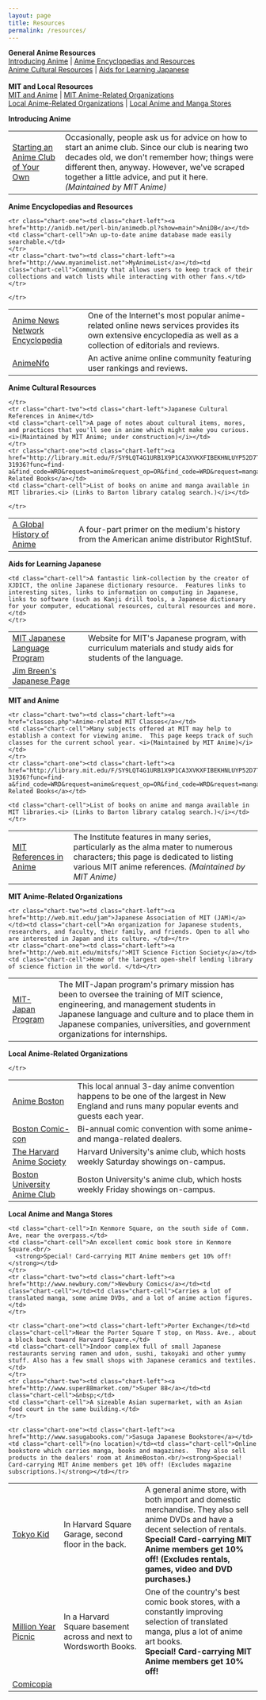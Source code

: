 ```yaml
---
layout: page
title: Resources
permalink: /resources/
---
```


<b>General Anime Resources</b><br />
<a href="#intro">Introducing Anime</a> | <a href="#encyc">Anime Encyclopedias and Resources</a><br />
<a href="#culture">Anime Cultural Resources</a> | <a href="#jpn">Aids for Learning Japanese</a><br /><br />
<b>MIT and Local Resources</b><br />
<a href="#mit">MIT and Anime</a> | <a href="#mitorg">MIT Anime-Related Organizations</a><br />
<a href="#bostonorg">Local Anime-Related Organizations</a> | <a href="#stores">Local Anime and Manga Stores</a>
</center> 

<p><a name="intro"></a><b>Introducing Anime</b></p>
<table class="chart">
		<tr class="chart-one"><td class="chart-left"><a href="start.php">Starting an Anime Club of Your Own</a></td>
		<td class="chart-cell">Occasionally, people ask us for advice on how to start an anime club. Since our club is nearing two decades old, we don't remember how; things were different then, anyway. However, we've scraped together a little advice, and put it here. <i>(Maintained by MIT Anime)</i></td>
		</tr>

</table>
<p><a name="encyc"></a>
<b>Anime Encyclopedias and Resources</b></p>

<table class="chart">
	<tr class="chart-one"><td class="chart-left"><a href="http://www.animenewsnetwork.com/encyclopedia/">Anime News Network Encyclopedia</a></td><td class="chart-cell">One of the Internet's most popular anime-related online news services provides its own extensive encyclopedia as well as a collection of editorials and reviews.</td></tr>
	<tr class="chart-two"><td class="chart-left"><a href="http://www.animenfo.com/">AnimeNfo</a></td><td class="chart-cell">An active anime online community featuring user rankings and reviews.</td></tr>

	<tr class="chart-one"><td class="chart-left"><a href="http://anidb.net/perl-bin/animedb.pl?show=main">AniDB</a></td>
	<td class="chart-cell">An up-to-date anime database made easily searchable.</td>
	</tr>
	<tr class="chart-two"><td class="chart-left"><a href="http://www.myanimelist.net">MyAnimeList</a></td><td class="chart-cell">Community that allows users to keep track of their collections and watch lists while interacting with other fans.</td></tr>

	</tr>
 
</table>

<p><a name="culture"></a>
<b>Anime Cultural Resources</b></p>
<table class="chart">
	<tr class="chart-one"><td class="chart-left"><a href="http://www.rightstuf.com/rssite/main/animeResources/globalHistory/part1/">A Global History of Anime</a></td>
	<td class="chart-cell">A four-part primer on the medium's history from the American anime distributor RightStuf.</td>

	</tr>
	<tr class="chart-two"><td class="chart-left">Japanese Cultural References in Anime</td>
	<td class="chart-cell">A page of notes about cultural items, mores, and practices that you'll see in anime which might make you curious. <i>(Maintained by MIT Anime; under construction)</i></td>
	</tr>
	<tr class="chart-one"><td class="chart-left"><a href="http://library.mit.edu/F/SY9LQT4G1URB1X9P1CA3XVKXFIBEKHNLUYP52D7T4FHGJ1AEMR-31936?func=find-a&find_code=WRD&request=anime&request_op=OR&find_code=WRD&request=manga&request_op=AND&find_code=WRD&request=&adjacent=N&filter_code_2=WYR&filter_request_2=&local_base=MIT01PUB&filter_code_4=WLB&filter_request_4=&filter_code_3=WYR&filter_request_3=&filter_code_1=WLG&filter_request_1=&filter_code_5=WCL&filter_request_5=&Search=Search">Anime-Related Books</a></td>
	<td class="chart-cell">List of books on anime and manga available in MIT libraries.<i> (Links to Barton library catalog search.)</i></td>

	</tr>
</table>

<p><a name="jpn"></a>
<b>Aids for Learning Japanese</b></p>
<table class="chart">
	<tr class="chart-one"><td class="chart-left"><a href="http://web.mit.edu/21f.500/www/">MIT Japanese Language Program</a></td><td class="chart-cell">Website for MIT's Japanese program, with curriculum materials and study aids for students of the language.</td></tr>
	<tr class="chart-two"><td class="chart-left"><a href="http://www.csse.monash.edu.au/~jwb/japanese.html">Jim Breen's Japanese Page</a></td>

	<td class="chart-cell">A fantastic link-collection by the creator of XJDICT, the online Japanese dictionary resource.  Features links to interesting sites, links to information on computing in Japanese, links to software (such as Kanji drill tools, a Japanese dictionary for your computer, educational resources, cultural resources and more. </td>
	</tr>
</table>

<p><a name="mit"></a>
<b>MIT and Anime</b></p>
<table class="chart">
	<tr class="chart-one"><td class="chart-left"><a href="mit_in_anime.php">MIT References in Anime</a></td>
	<td class="chart-cell">The Institute features in many series, particularly as the alma mater to numerous characters; this page is dedicated to listing various MIT anime references. <i>(Maintained by MIT Anime)</i></td>
	</tr>

	<tr class="chart-two"><td class="chart-left"><a href="classes.php">Anime-related MIT Classes</a></td>
	<td class="chart-cell">Many subjects offered at MIT may help to establish a context for viewing anime.  This page keeps track of such classes for the current school year. <i>(Maintained by MIT Anime)</i></td>
	</tr>  
    <tr class="chart-one"><td class="chart-left"><a href="http://library.mit.edu/F/SY9LQT4G1URB1X9P1CA3XVKXFIBEKHNLUYP52D7T4FHGJ1AEMR-31936?func=find-a&find_code=WRD&request=anime&request_op=OR&find_code=WRD&request=manga&request_op=AND&find_code=WRD&request=&adjacent=N&filter_code_2=WYR&filter_request_2=&local_base=MIT01PUB&filter_code_4=WLB&filter_request_4=&filter_code_3=WYR&filter_request_3=&filter_code_1=WLG&filter_request_1=&filter_code_5=WCL&filter_request_5=&Search=Search">Anime-Related Books</a></td>

	<td class="chart-cell">List of books on anime and manga available in MIT libraries.<i> (Links to Barton library catalog search.)</i></td>
	</tr>
</table>
    
<p><a name="mitorg"></a>
<b>MIT Anime-Related Organizations</b></p>
<table class="chart">
	<tr class="chart-one"><td class="chart-left"><a href="http://web.mit.edu/mit-japan/www/">MIT-Japan Program</a></td><td class="chart-cell">The MIT-Japan program's primary mission has been to oversee the training of MIT science, engineering, and management students in Japanese language and culture and to place them in Japanese companies, universities, and government organizations for internships.</td></tr>

	<tr class="chart-two"><td class="chart-left"><a href="http://web.mit.edu/jam">Japanese Association of MIT (JAM)</a></td><td class="chart-cell">An organization for Japanese students, researchers, and faculty, their family, and friends. Open to all who are interested in Japan and its culture. </td></tr>
  	<tr class="chart-one"><td class="chart-left"><a href="http://web.mit.edu/mitsfs/">MIT Science Fiction Society</a></td><td class="chart-cell">Home of the largest open-shelf lending library of science fiction in the world. </td></tr>

</table>

<p><a name="bostonorg"></a>
<b>Local Anime-Related Organizations</b></p>
<table class="chart">
	<tr class="chart-one"><td class="chart-left"><a href="http://www.animeboston.com">Anime Boston</a></td><td class="chart-cell">This local annual 3-day anime convention happens to be one of the largest in New England and runs many popular events and guests each year.</td></tr>
	<tr class="chart-two"><td class="chart-left"><a href="http://www.bostoncomiccon.com">Boston Comic-con</a></td><td class="chart-cell">Bi-annual comic convention with some anime- and manga-related dealers.</td></tr>
	<tr class="chart-one"><td class="chart-left"><a href="http://www.hcs.harvard.edu/~anime/">The Harvard Anime Society</a></td><td class="chart-cell">Harvard University's anime club, which hosts weekly Saturday showings on-campus.</td></tr>
  	<tr class="chart-two"><td class="chart-left"><a href="http://people.bu.edu/buanime/">Boston University Anime Club</a></td>
  	<td class="chart-cell">Boston University's anime club, which hosts weekly Friday showings on-campus.</td>

  	</tr>
</table>

<p><a name="stores"></a>
<b>Local Anime and Manga Stores</b></p>
<table class="chart">
	<tr class="chart-one"><td class="chart-left"><a href="http://www.tokyokid.com/">Tokyo Kid</a></td><td class="chart-cell">In Harvard Square Garage, second floor in the back.</td>
	<td class="chart-cell">A general anime store, with both import and domestic merchandise.  They also sell anime DVDs and have a decent selection of rentals.<br/>
	  <strong>Special! Card-carrying MIT Anime members get 10% off! (Excludes rentals, games, video and DVD purchases.)</strong></td>
	</tr>
	<tr class="chart-two"><td class="chart-left"><a href="http://themillionyearpicnic.com/">Million Year Picnic</a></td><td class="chart-cell">In a Harvard Square basement across and next to Wordsworth Books. </td>
	<td class="chart-cell">One of the country's best comic book stores, with a constantly improving selection of translated manga, plus a lot of anime art books.<br/><strong>Special! Card-carrying MIT Anime members get 10% off!</strong></td></tr>
  	<tr class="chart-one"><td class="chart-left"><a href="http://www.comicopia.com/">Comicopia</a></td>

  	<td class="chart-cell">In Kenmore Square, on the south side of Comm. Ave, near the overpass.</td>
  	<td class="chart-cell">An excellent comic book store in Kenmore Square.<br/>
  	  <strong>Special! Card-carrying MIT Anime members get 10% off!</strong></td>
  	</tr>
  	<tr class="chart-two"><td class="chart-left"><a href="http://www.newbury.com/">Newbury Comics</a></td><td class="chart-cell"></td><td class="chart-cell">Carries a lot of translated manga, some anime DVDs, and a lot of anime action figures.</td>
  	</tr>

  	<tr class="chart-one"><td class="chart-left">Porter Exchange</td><td class="chart-cell">Near the Porter Square T stop, on Mass. Ave., about a block back toward Harvard Square.</td>
  	<td class="chart-cell">Indoor complex full of small Japanese restaurants serving ramen and udon, sushi, takoyaki and other yummy stuff. Also has a few small shops with Japanese ceramics and textiles.</td>
  	</tr>
  	<tr class="chart-two"><td class="chart-left"><a href="http://www.super88market.com/">Super 88</a></td><td class="chart-cell">&nbsp;</td>
  	<td class="chart-cell">A sizeable Asian supermarket, with an Asian food court in the same building.</td>
  	</tr>

	<tr class="chart-one"><td class="chart-left"><a href="http://www.sasugabooks.com/">Sasuga Japanese Bookstore</a></td><td class="chart-cell">(no location)</td><td class="chart-cell">Online bookstore which carries manga, books and magazines.  They also sell products in the dealers' room at AnimeBoston.<br/><strong>Special! Card-carrying MIT Anime members get 10% off! (Excludes magazine subscriptions.)</strong></td></tr>
  </table>
